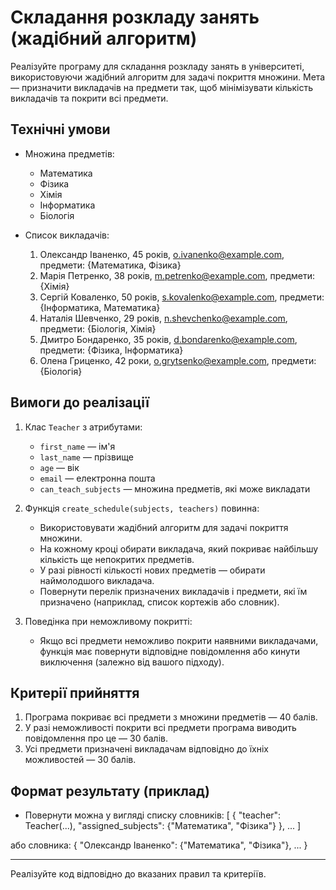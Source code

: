 # Складання розкладу занять (жадібний алгоритм)

Реалізуйте програму для складання розкладу занять в університеті, використовуючи жадібний алгоритм для задачі покриття множини. Мета — призначити викладачів на предмети так, щоб мінімізувати кількість викладачів та покрити всі предмети.

## Технічні умови

- Множина предметів:

  - Математика
  - Фізика
  - Хімія
  - Інформатика
  - Біологія

- Список викладачів:
  1. Олександр Іваненко, 45 років, o.ivanenko@example.com, предмети: {Математика, Фізика}
  2. Марія Петренко, 38 років, m.petrenko@example.com, предмети: {Хімія}
  3. Сергій Коваленко, 50 років, s.kovalenko@example.com, предмети: {Інформатика, Математика}
  4. Наталія Шевченко, 29 років, n.shevchenko@example.com, предмети: {Біологія, Хімія}
  5. Дмитро Бондаренко, 35 років, d.bondarenko@example.com, предмети: {Фізика, Інформатика}
  6. Олена Гриценко, 42 роки, o.grytsenko@example.com, предмети: {Біологія}

## Вимоги до реалізації

1. Клас `Teacher` з атрибутами:

   - `first_name` — ім'я
   - `last_name` — прізвище
   - `age` — вік
   - `email` — електронна пошта
   - `can_teach_subjects` — множина предметів, які може викладати

2. Функція `create_schedule(subjects, teachers)` повинна:

   - Використовувати жадібний алгоритм для задачі покриття множини.
   - На кожному кроці обирати викладача, який покриває найбільшу кількість ще непокритих предметів.
   - У разі рівності кількості нових предметів — обирати наймолодшого викладача.
   - Повернути перелік призначених викладачів і предмети, які їм призначено (наприклад, список кортежів або словник).

3. Поведінка при неможливому покритті:
   - Якщо всі предмети неможливо покрити наявними викладачами, функція має повернути відповідне повідомлення або кинути виключення (залежно від вашого підходу).

## Критерії прийняття

1. Програма покриває всі предмети з множини предметів — 40 балів.
2. У разі неможливості покрити всі предмети програма виводить повідомлення про це — 30 балів.
3. Усі предмети призначені викладачам відповідно до їхніх можливостей — 30 балів.

## Формат результату (приклад)

- Повернути можна у вигляді списку словників:
  [
  { "teacher": Teacher(...), "assigned_subjects": {"Математика", "Фізика"} },
  ...
  ]

або словника:
{
"Олександр Іваненко": {"Математика", "Фізика"},
...
}

---

Реалізуйте код відповідно до вказаних правил та критеріїв.
